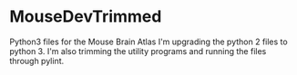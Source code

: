 # MouseDevTrimmed
Python3 files for the Mouse Brain Atlas
I'm upgrading the python 2 files to python 3. I'm also trimming the utility programs and running the files through pylint.
